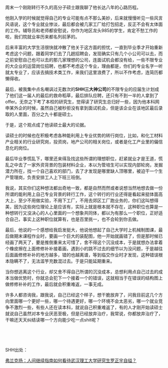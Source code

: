 <p>周末一个刚刚转行不久的高分子硕士跟我聊了他长达八年的心路历程。</p><p>他刚入学的时候就觉得自己的专业可能有点不那么美妙，后来就慢慢听见一些风言风语说，这个专业就业惨淡，最后都会被几家工厂给打包招走，反正不会有太体面的工作。辅导员和老师都安慰说，你作为地区龙头985的学生，肯定不愁工作的啦，我们院就业率历来都名列前茅的。</p><p>后来丰富的大学生活很快就冲散了他关于这方面的担忧，一直到毕业季才开始重新考虑这个问题，跟着同学们去了几趟招聘会，发现确实只有几个小公司可以去，而之前安慰自己也可以去的那几家理想的公司，连面试机会都没有给，一些不限专业的大企业的运营岗位招聘，也都不考虑这个专业，理由都是，你们的专业名字一听就太专业了，应该去搞技术类工作，来我们这里浪费了，所以不作考虑，连简历都懒得收。</p><p>最后，被我集中点名嘲讽过无数次的<b>SHH三大神公司</b>的不限专业的应届生计划成了他们这一届人的最后的救命稻草，最后排队应聘，还只有不到一半的人拿到了offer。无奈之下考了本校的研究生，觉得读了研究生总归好一些，因为他本科网申某外企的时候，虽然自己被秒拒没有拿到面试机会，但是该企业在该地区最后录取的人里面，百分之九十都是硕士。</p><p>于是，这个观点成了他读硕士最大的论据。</p><p>读硕士的时候也在积极考虑各种能利用上专业优势的转行岗位，比如，和化工材料产业相关的行业研究岗，投资岗，地产公司的相关岗位，或者是化工产业里的偏信息化的岗位。</p><p>最后毕业季慌乱下，哪里还来得及找这些所谓的理想职位，赶紧就业才是王道，慌乱之中去了一家外资背景的包装材料企业，本以为管培生可以实现内部轮岗，发掘潜力所在，找一个自己喜欢的部门，去了才发现是哪里缺人顶哪里，被迫干一个生产管理岗，负责安排工人上下班三班倒。</p><p>我说，其实你们这种想法都出奇地一致，都是自然而然或者说想当然地想去做一份所谓的能利用上自己专业背景的转行工作，这个转行的行业还得是看起来挺体面高大上，至少不用做实验，不用下工厂，不用去郊区工厂跑业务的，你们这叫想得美，因为这些岗位理论上是应该有，实际上就是根本就不存在，这种职位也算是一种想转行又没决心的人心里面的一个想象共同体，都以为有那么一个职位，正好适合自己，事实上这种职位就算有，也是百里挑一，也不会轮到你去做。</p><p>最后，他说的一个感想给我启发挺大，他说他想起了自己大学时上机械制图课，最后做期末课程作业时，要画一个巨大的装配图，他一开始就画错了，但是那时候已经画了两天了，要是推倒重来太可惜了，舍不得这个沉没成本，于是就想办法拿着个橡皮擦在上面修修补补接着画，遇到小的跳不过去的细节以为没问题，于是越往后面画修修补补的地方越多，错的也越离谱，等到临交作业时才发现，这种错误根本隐瞒不了，无法滥竽充数混过去。于是只能延期重来。</p><p>当你想逃离这个行业，却又舍不得自己所谓的沉没成本，总想利用点自己过去的成本当做优势时，你就总会犯下一个接着一个的错误，这就相当于在错误的结构图上做修修补补的工作，最后就会积重难返，一事无成。</p><p>许多人都咨询我，跟我说，自己已经这个样子，想干脆放弃了，问我目前这几个方向里面哪一个更好一些，哪一个待遇更好，哪一个环境不会太恶劣，哪一个就业竞争不激烈一些，有些人还在读本科，就说自己积重难返了，有的人才刚开始读硕士就说自己虽然对本专业厌恶至极，但是已经放弃治疗，我常说，你都放弃治疗了，干嘛还天天纠结读哪一个方向能少吃一点shit呢？</p><p class="ztext-empty-paragraph"><br/></p><p class="ztext-empty-paragraph"><br/></p><p>SHH出处：</p><a href="https://zhuanlan.zhihu.com/p/30147551" data-draft-node="block" data-draft-type="link-card" data-image="https://pic1.zhimg.com/v2-b64a94d223de20b836a3794f47906890_r.jpg" data-image-width="600" data-image-height="375" class="internal">弗兰克扬：人间继续指南</a><a href="https://www.zhihu.com/question/266619139/answer/314137881" data-draft-node="block" data-draft-type="link-card" class="internal">如何看待武汉理工大学研究生罗正宇自缢？</a><p></p>